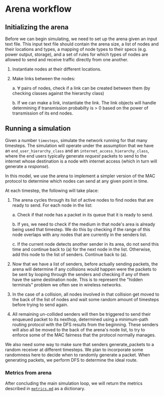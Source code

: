 # Arena workflow

## Initializing the arena

Before we can begin simulating, we need to set up the arena given an input text file. This input text file should contain the arena size, a list of nodes and their locations and types, a mapping of node types to their specs (e.g. power output, storage), and a set of rules for which types of nodes are allowed to send and receive traffic directly from one another.

1. Instantiate nodes at their different locations.
2. Make links between the nodes:

    a. $\forall$ pairs of nodes, check if a link can be created between them (by checking classes against the hierarchy class)

    b. If we can make a link, instantiate the link. The link objects will handle determining if transmission probabilty is > 0 based on the power of transmission of its end nodes.

## Running a simulation

Given a number `timesteps`, simulate the network running for that many timesteps. The simulation will operate under the assumption that we have an `end_user_hierarchy_class` and an `internet_access_hierarchy_class`, where the end users typically generate _request_ packets to send to the internet whose destination is a node with internet access (which in turn will generate a _response_).

In this model, we use the arena to implement a simpler version of the MAC protocol to determine which nodes can send at any given point in time.

At each timestep, the following will take place:

1. The arena cycles through its list of active nodes to find nodes that are ready to send. For each node in the list:

    a. Check if that node has a packet in its queue that it is ready to send.

    b. If yes, we need to check if the medium in that node's area is already being used that timestep. We do this by checking if the range of this node overlaps with any nodes that are currently in the senders list.

    c. If the current node detects another sender in its area, do not send this time and continue back to (a) for the next node in the list. Otherwise, add this node to the list of senders. Continue back to (a).

2. Now that we have a list of senders, before actually sending packets, the arena will determine if any collisions would happen were the packets to be sent by looping through the senders and checking if any of them have the same destination node. This is to represent the "hidden terminals" problem we often see in wireless networks.

3. In the case of a collision, all nodes involved in that collision get moved to the back of the list of nodes and wait some random amount of timesteps before trying to send again.

4. All remaining un-collided senders will then be triggered to send their enqueued packet to its nexthop, determined using a minimum-path routing protocol with the DFS results from the beginning. These senders will also all be moved to the back of the arena's node list, to try to enforce some of the MAC fairness that the protocol normally manages.

We also need some way to make sure that senders generate_packets to a random receiver at different timesteps. We plan to incorporate some randomness here to decide when to randomly generate a packet. When generating packets, we perform DFS to determine the ideal route.

### Metrics from arena

After concluding the main simulation loop, we will return the metrics described in [`metrics.md`](../../docs/metrics.md) as a dictionary.
